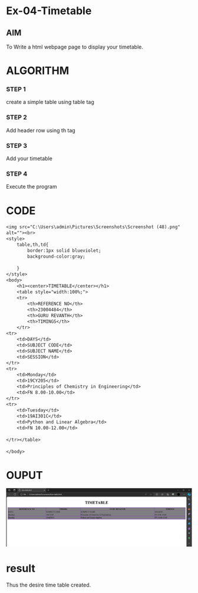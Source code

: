 # Ex-04-Timetable
## AIM
To Write a html webpage page to display your timetable.

# ALGORITHM
### STEP 1
create a simple table using table tag
### STEP 2
Add header row using th tag
### STEP 3
Add your timetable
### STEP 4
Execute the program

# CODE
```
<img src="C:\Users\admin\Pictures\Screenshots\Screenshot (48).png" alt=""><br>
<style>
    table,th,td{
        border:1px solid blueviolet;
        background-color:gray;
        
    }
</style>
<body>
    <h1><center>TIMETABLE</center></h1>
    <table style="width:100%;">
    <tr>
        <th>REFERENCE NO</th>
        <th>23004484</th>
        <th>GURU REVANTH</th>
        <th>TIMINGS</th>
    </tr>
<tr>
    <td>DAYS</td>
    <td>SUBJECT CODE</td>
    <td>SUBJECT NAME</td>
    <td>SESSION</td>
</tr>
<tr>
    <td>Monday</td>
    <td>19CY205</td>
    <td>Principles of Chemistry in Engineering</td>
    <td>FN 8.00-10.00</td>
</tr>
<tr>
    <td>Tuesday</td>
    <td>19AI301C</td>
    <td>Python and Linear Algebra</td>
    <td>FN 10.00-12.00</td>

</tr></table>

</body>
```

# OUPUT
![Alt text](image.png)
# result
Thus the desire time table created.
